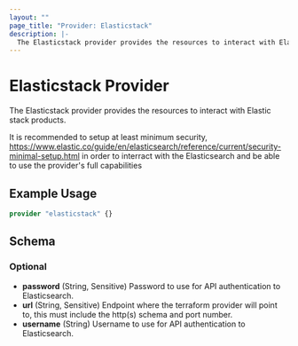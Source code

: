 ```yaml
---
layout: ""
page_title: "Provider: Elasticstack"
description: |-
  The Elasticstack provider provides the resources to interact with Elastic stack products.
---
```


# Elasticstack Provider

The Elasticstack provider provides the resources to interact with Elastic stack products.


It is recommended to setup at least minimum security, https://www.elastic.co/guide/en/elasticsearch/reference/current/security-minimal-setup.html
in order to interract with the Elasticsearch and be able to use the provider's full capabilities


## Example Usage

```terraform
provider "elasticstack" {}
```

<!-- schema generated by tfplugindocs -->
## Schema

### Optional

- **password** (String, Sensitive) Password to use for API authentication to Elasticsearch.
- **url** (String, Sensitive) Endpoint where the terraform provider will point to, this must include the http(s) schema and port number.
- **username** (String) Username to use for API authentication to Elasticsearch.
